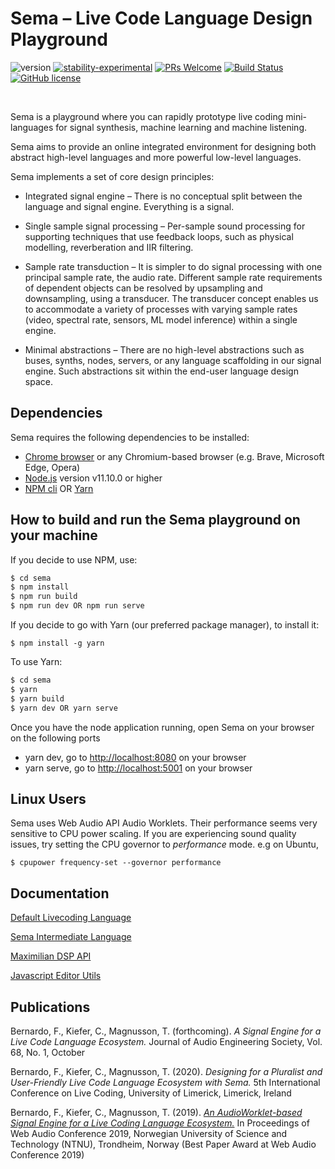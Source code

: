 

# Sema – Live Code Language Design Playground #
![version](https://img.shields.io/badge/version-0.5.0-red)
[![stability-experimental](https://img.shields.io/badge/stability-experimental-orange.svg)](https://github.com/emersion/stability-badges#experimental)
[![PRs Welcome](https://img.shields.io/badge/PRs-welcome-yellow.svg)](https://github.com/mimic-sussex/eppEditor/blob/master/CONTRIBUTING.md)
[![Build Status](https://travis-ci.com/mimic-sussex/sema.svg?branch=master)](https://travis-ci.com/mimic-sussex/sema)
[![GitHub license](https://img.shields.io/badge/license-MIT-blue.svg)](https://github.com/mimic-sussex/sema/blob/master/LICENSE)


<br />

Sema is a playground where you can rapidly prototype live coding mini-languages for signal synthesis, machine learning and machine listening. 

Sema aims to provide an online integrated environment for designing both abstract high-level languages and more powerful low-level languages.

Sema implements a set of core design principles:

* Integrated signal engine – There is no conceptual split between the language and signal engine. Everything is a signal.

* Single sample signal processing – Per-sample sound processing for supporting techniques that use feedback loops, such as physical modelling, reverberation and IIR filtering.

* Sample rate transduction – It is simpler to do signal processing with one principal sample rate, the audio rate. Different sample rate requirements of dependent objects can be resolved by upsampling and downsampling, using a transducer. The transducer concept enables us to accommodate a variety of processes with varying sample rates (video, spectral rate, sensors, ML model inference) within a single engine.

* Minimal abstractions – There are no high-level abstractions such as buses, synths, nodes, servers, or any language scaffolding in our signal engine. Such abstractions sit within the end-user language design space.

## Dependencies

Sema requires the following dependencies to be installed:

 - [Chrome browser](https://www.google.com/chrome/) or any Chromium-based browser (e.g. Brave, Microsoft Edge, Opera)
 - [Node.js](https://nodejs.org/en/download/) version v11.10.0 or higher
 - [NPM cli](https://docs.npmjs.com/cli/npm) OR [Yarn](https://yarnpkg.com/en/)
 

## How to build and run the Sema playground on your machine 


If you decide to use NPM, use:

```sh
$ cd sema
$ npm install
$ npm run build
$ npm run dev OR npm run serve 
```

If you decide to go with Yarn (our preferred package manager), to install it: 
```
$ npm install -g yarn
```

To use Yarn:
```sh
$ cd sema
$ yarn
$ yarn build
$ yarn dev OR yarn serve 
```

Once you have the node application running, open Sema on your browser on the following ports
- yarn dev, go to [http://localhost:8080](http://localhost:8080) on your browser
- yarn serve, go to [http://localhost:5001](http://localhost:5001) on your browser


## Linux Users

Sema uses Web Audio API Audio Worklets. Their performance seems very sensitive to CPU power scaling. If you are experiencing sound quality issues, try setting the CPU governor to *performance* mode. e.g on Ubuntu,

```$ cpupower frequency-set --governor performance```


## Documentation

[Default Livecoding Language](docs/default-livecoding-language.md)

[Sema Intermediate Language](docs/sema-intermediate-language.md)

[Maximilian DSP API](docs/maximilian-dsp-api.md)

[Javascript Editor Utils](docs/javascript-editor-utils.md)

## Publications

Bernardo, F., Kiefer, C., Magnusson, T. (forthcoming). *A Signal Engine for a Live Code Language Ecosystem.* Journal of Audio Engineering Society, Vol. 68, No. 1, October 

Bernardo, F., Kiefer, C., Magnusson, T. (2020). *Designing for a Pluralist and User-Friendly Live Code Language Ecosystem with Sema.* 5th International Conference on Live Coding,
University of Limerick, Limerick, Ireland

Bernardo, F., Kiefer, C., Magnusson, T. (2019). [*An AudioWorklet-based Signal Engine for a Live Coding Language Ecosystem.*](https://www.ntnu.edu/documents/1282113268/1290797448/WAC2019-CameraReadySubmission-40.pdf) In Proceedings of Web Audio Conference 2019,
Norwegian University of Science and Technology (NTNU), Trondheim, Norway (Best Paper
Award at Web Audio Conference 2019)



